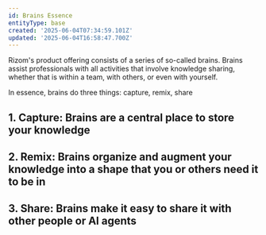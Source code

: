```yaml
---
id: Brains Essence
entityType: base
created: '2025-06-04T07:34:59.101Z'
updated: '2025-06-04T16:58:47.700Z'
---
```

Rizom's product offering consists of a series of so-called brains. Brains assist professionals with all activities that involve knowledge sharing, whether that is within a team, with others, or even with yourself.

In essence, brains do three things: capture, remix, share
## 1. Capture: Brains are a central place to store your knowledge  
## 2. Remix: Brains organize and augment your knowledge into a shape that you or others need it to be in

## 3. Share: Brains make it easy to share it with other people or AI agents
